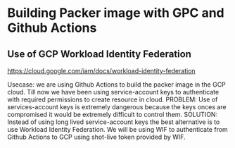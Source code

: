 # Building Packer image with GPC and Github Actions



## Use of GCP Workload Identity Federation
https://cloud.google.com/iam/docs/workload-identity-federation

Usecase: we are using Github Actions to build the packer image in the GCP cloud.
Till now we have been using service-account keys to authenticate with required permissions to create resource in cloud. 
PROBLEM: Use of services-account keys is extremely dangerous because the keys onces are compromised it would be extremely difficult to control them.
SOLUTION: Instead of using long lived service-account keys the best alternative is to use 
Workload Identity Federation. We will be using WIF to authenticate from Github Actions to GCP using shot-live token provided by WIF. 